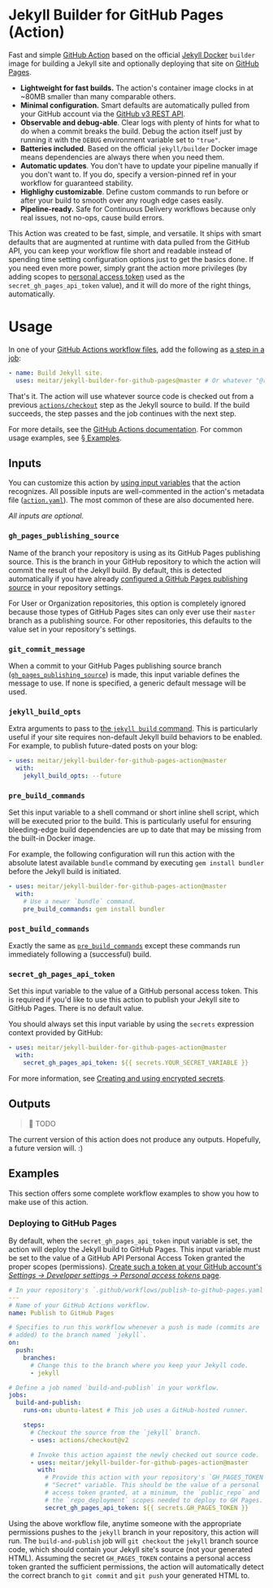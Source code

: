 # Jekyll Builder for GitHub Pages (Action)

Fast and simple [GitHub Action](https://github.com/features/actions) based on the official [Jekyll Docker](https://github.com/jekyll/docker) `builder` image for building a Jekyll site and optionally deploying that site on [GitHub Pages](https://pages.github.com/).

* **Lightweight for fast builds.** The action's container image clocks in at ~80MB smaller than many comparable others.
* **Minimal configuration.** Smart defaults are automatically pulled from your GitHub account via the [GitHub v3 REST API](https://developer.github.com/v3/).
* **Observable and debug-able**. Clear logs with plenty of hints for what to do when a commit breaks the build. Debug the action itself just by running it with the `DEBUG` environment variable set to `"true"`.
* **Batteries included**. Based on the official `jekyll/builder` Docker image means dependencies are always there when you need them.
* **Automatic updates**. You don't have to update your pipeline manually if you don't want to. If you do, specify a version-pinned ref in your workflow for guaranteed stability.
* **Highlighy customizable**. Define custom commands to run before or after your build to smooth over any rough edge cases easily.
* **Pipeline-ready.** Safe for Continuous Delivery workflows because only real issues, not no-ops, cause build errors. 

This Action was created to be fast, simple, and versatile. It ships with smart defaults that are augmented at runtime with data pulled from the GitHub API, you can keep your workflow file short and readable instead of spending time setting configuration options just to get the basics done. If you need even more power, simply grant the action more privileges (by adding scopes to [personal access token](https://help.github.com/en/github/authenticating-to-github/creating-a-personal-access-token-for-the-command-line) used as the `secret_gh_pages_api_token` value), and it will do more of the right things, automatically.

# Usage

In one of your [GitHub Actions workflow files](https://help.github.com/en/actions/automating-your-workflow-with-github-actions/configuring-a-workflow#creating-a-workflow-file), add the following as [a step in a job](https://help.github.com/en/actions/automating-your-workflow-with-github-actions/workflow-syntax-for-github-actions#jobsjob_idsteps):

```yaml
- name: Build Jekyll site.
  uses: meitar/jekyll-builder-for-github-pages@master # Or whatever "@ref" you want.
```

That's it. The action will use whatever source code is checked out from a previous [`actions/checkout`](https://github.com/actions/checkout) step as the Jekyll source to build. If the build succeeds, the step passes and the job continues with the next step.

For more details, see the [GitHub Actions documentation](https://help.github.com/en/actions/automating-your-workflow-with-github-actions/using-actions-from-github-marketplace-in-your-workflow). For common usage examples, see [§ Examples](#examples).

## Inputs

You can customize this action by [using input variables](https://help.github.com/en/actions/automating-your-workflow-with-github-actions/workflow-syntax-for-github-actions#jobsjob_idstepswith) that the action recognizes. All possible inputs are well-commented in the action's metadata file ([`action.yaml`](action.yaml)). The most common of these are also documented here.

*All inputs are optional.*

### `gh_pages_publishing_source`

Name of the branch your repository is using as its GitHub Pages publishing source. This is the branch in your GitHub repository to which the action will commit the result of the Jekyll build. By default, this is detected automatically if you have already [configured a GitHub Pages publishing source](https://help.github.com/en/github/working-with-github-pages/configuring-a-publishing-source-for-your-github-pages-site#choosing-a-publishing-source) in your repository settings.

For User or Organization repositories, this option is completely ignored because those types of GitHub Pages sites can only ever use their `master` branch as a publishing source. For other repositories, this defaults to the value set in your repository's settings.

### `git_commit_message`

When a commit to your GitHub Pages publishing source branch ([`gh_pages_publishing_source`](#gh-pages-publishing-source)) is made, this input variable defines the message to use. If none is specified, a generic default message will be used.

### `jekyll_build_opts`

Extra arguments to pass to [the `jekyll build` command](https://jekyllrb.com/docs/usage/). This is particularly useful if your site requires non-default Jekyll build behaviors to be enabled. For example, to publish future-dated posts on your blog:

```yaml
- uses: meitar/jekyll-builder-for-github-pages-action@master
  with:
    jekyll_build_opts: --future
```

### `pre_build_commands`

Set this input variable to a shell command or short inline shell script, which will be executed prior to the build. This is particularly useful for ensuring bleeding-edge build dependencies are up to date that may be missing from the built-in Docker image.

For example, the following configuration will run this action with the absolute latest available `bundle` command by executing `gem install bundler` before the Jekyll build is initiated.

```yaml
- uses: meitar/jekyll-builder-for-github-pages-action@master
  with:
    # Use a newer `bundle` command.
    pre_build_commands: gem install bundler
```

### `post_build_commands`

Exactly the same as [`pre_build_commands`](#pre-build-commands) except these commands run immediately following a (successful) build.

### `secret_gh_pages_api_token`

Set this input variable to the value of a GitHub personal access token. This is required if you'd like to use this action to publish your Jekyll site to GitHub Pages. There is no default value.

You should always set this input variable by using the `secrets` expression context provided by GitHub:

```yaml
- uses: meitar/jekyll-builder-for-github-pages-action@master
  with:
    secret_gh_pages_api_token: ${{ secrets.YOUR_SECRET_VARIABLE }}
```

For more information, see [Creating and using encrypted secrets](https://help.github.com/en/actions/automating-your-workflow-with-github-actions/creating-and-using-encrypted-secrets).

## Outputs

> :construction: TODO

The current version of this action does not produce any outputs. Hopefully, a future version will. :)

## Examples

This section offers some complete workflow examples to show you how to make use of this action.

### Deploying to GitHub Pages

By default, when the `secret_gh_pages_api_token` input variable is set, the action will deploy the Jekyll build to GitHub Pages. This input variable must be set to the value of a GitHub API Personal Access Token granted the proper scopes (permissions). [Create such a token at your GitHub account's *Settings &rarr; Developer settings &rarr; Personal access tokens* page](https://github.com/settings/tokens/new?scopes=public_repo,repo_deployment&description=Token%20for%20Deploy%20GitHub%20Pages%20GitHub%20Action).

```yaml
# In your repository's `.github/workflows/publish-to-github-pages.yaml` file.
---
# Name of your GitHub Actions workflow.
name: Publish to GitHub Pages

# Specifies to run this workflow whenever a push is made (commits are
# added) to the branch named `jekyll`.
on:
  push:
    branches:
      # Change this to the branch where you keep your Jekyll code.
      - jekyll

# Define a job named `build-and-publish` in your workflow.
jobs:
  build-and-publish:
    runs-on: ubuntu-latest # This job uses a GitHub-hosted runner.

    steps:
      # Checkout the source from the `jekyll` branch.
      - uses: actions/checkout@v2

      # Invoke this action against the newly checked out source code.
      - uses: meitar/jekyll-builder-for-github-pages-action@master
        with:
          # Provide this action with your repository's `GH_PAGES_TOKEN`
          # "Secret" variable. This should be the value of a personal
          # access token granted, at a minimum, the `public_repo` and
          # the `repo_deployment` scopes needed to deploy to GH Pages.
          secret_gh_pages_api_token: ${{ secrets.GH_PAGES_TOKEN }}
```

Using the above workflow file, anytime someone with the appropriate permissions pushes to the `jekyll` branch in your repository, this action will run. The `build-and-publish` job will `git checkout` the `jekyll` branch source code, which should contain your Jekyll site's source (not your generated HTML). Assuming the secret `GH_PAGES_TOKEN` contains a personal access token granted the sufficient permissions, the action will automatically detect the correct branch to `git commit` and `git push` your generated HTML to.
